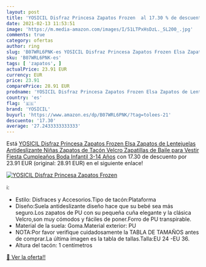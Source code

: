 ```yaml
---
layout: post
title: 'YOSICIL Disfraz Princesa Zapatos Frozen  al 17.30 % de descuento'
date: 2021-02-13 11:53:51
image: 'https://m.media-amazon.com/images/I/51LTPxHsDzL._SL200_.jpg'
comments: true
category: ofertas
author: ring
slug: 'B07WRL6PNK-es YOSICIL Disfraz Princesa Zapatos Frozen Elsa Zapatos de...'
sku: 'B07WRL6PNK-es'
tags: [ 'zapatos', ]
actualPrice: 23.91 EUR
currency: EUR
price: 23.91
comparePrice: 28.91 EUR
prodname: 'YOSICIL Disfraz Princesa Zapatos Frozen Elsa Zapatos de Lentejuelas Antideslizante Niñas Zapatos de Tacón Velcro Zapatillas de Baile para Vestir Fiesta Cumpleaños Boda Infantil 3-14 Años'
country: 'es'
flag: '🇪🇸'
brand: 'YOSICIL'
buyurl: 'https://www.amazon.es/dp/B07WRL6PNK/?tag=tolees-21'
descuento: '17.30'
average: '27.2433333333333'
---
```


Está [YOSICIL Disfraz Princesa Zapatos Frozen Elsa Zapatos de Lentejuelas Antideslizante Niñas Zapatos de Tacón Velcro Zapatillas de Baile para Vestir Fiesta Cumpleaños Boda Infantil 3-14 Años](https://www.amazon.es/dp/B07WRL6PNK/?tag=tolees-21) con 17.30 de descuento por 23.91 EUR (original: 28.91 EUR) en el siguiente enlace!

[![YOSICIL Disfraz Princesa Zapatos Frozen ](https://m.media-amazon.com/images/I/51LTPxHsDzL._SL200_.jpg)](https://www.amazon.es/dp/B07WRL6PNK/?tag=tolees-21)

ℹ️:

- Estilo: Disfraces y Accesorios.Tipo de tacón:Plataforma
- Diseño:Suela antideslizante diseño hace que su bebé sea más seguro.Los zapatos de PU con su pequeña cuña elegante y la clásica Velcro,son muy cómodos y fáciles de poner.Forro de PU transpirable.
- Material de la suela: Goma.Material exterior: PU
- NOTA:Por favor verifique cuidadosamente la TABLA DE TAMAÑOS antes de comprar.La última imagen es la tabla de tallas.Talla:EU 24 -EU 36.
- Altura del tacón: 1 centímetros

[🛒 Ver la oferta!!](https://www.amazon.es/dp/B07WRL6PNK/?tag=tolees-21)
